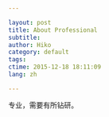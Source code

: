 ```yaml
---

layout: post  
title: About Professional  
subtitle:   
author: Hiko  
category: default  
tags:   
ctime: 2015-12-18 18:11:09  
lang: zh  

---
```


专业，需要有所钻研。

